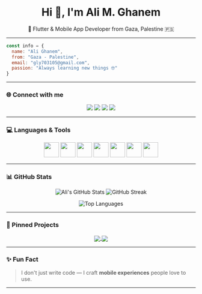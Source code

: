 <h1 align="center">Hi 👋, I'm Ali M. Ghanem</h1>
<p align="center">🚀 Flutter & Mobile App Developer from Gaza, Palestine 🇵🇸
</p>

---

```js
const info = {
  name: "Ali Ghanem",
  from: "Gaza - Palestine",
  email: "gly703105@gmail.com",
  passion: "Always learning new things 🤓"
}
```

---

### 🌐 Connect with me

<p align="center">
  <a href="https://github.com/Ali-Ghanme"><img src="https://img.shields.io/badge/github-%2324292e.svg?&style=for-the-badge&logo=github&logoColor=white" /></a>
  <a href="https://www.linkedin.com/in/ali-ghanem-a88b70221/"><img src="https://img.shields.io/badge/linkedin-%231E77B5.svg?&style=for-the-badge&logo=linkedin&logoColor=white" /></a>
  <a href="https://mostaql.com/u/Ali_Ghanem_99"><img src="https://img.shields.io/badge/Mostaql-Ali%20Ghanem-blue?style=for-the-badge&logo=freelancer&logoColor=white" /></a>
  <a href="https://www.upwork.com/freelancers/~01cf1af50bf906d0c8"><img src="https://img.shields.io/badge/Upwork-Freelancer-brightgreen?style=for-the-badge&logo=upwork&logoColor=white" /></a>
</p>

---

### 💻 Languages & Tools

<p align="center">
  <img src="https://profilinator.rishav.dev/skills-assets/java-original-wordmark.svg" width="40" />
  <img src="https://profilinator.rishav.dev/skills-assets/kotlinlang-icon.svg" width="40" />
  <img src="https://profilinator.rishav.dev/skills-assets/dartlang-icon.svg" width="40" />
  <img src="https://profilinator.rishav.dev/skills-assets/flutterio-icon.svg" width="40" />
  <img src="https://profilinator.rishav.dev/skills-assets/android-original-wordmark.svg" width="40" />
  <img src="https://profilinator.rishav.dev/skills-assets/firebase.png" width="40" />
  <img src="https://cdn.jsdelivr.net/gh/devicons/devicon/icons/git/git-original.svg" width="40" />
</p>

---

### 📊 GitHub Stats

<p align="center">
  <img src="https://github-readme-stats.vercel.app/api?username=Ali-Ghanme&show_icons=true&theme=radical&hide_border=true" alt="Ali's GitHub Stats" />
  <img src="https://github-readme-streak-stats.herokuapp.com/?user=Ali-Ghanme&theme=radical&hide_border=true" alt="GitHub Streak" />
</p>

<p align="center">
  <img src="https://github-readme-stats.vercel.app/api/top-langs/?username=Ali-Ghanme&layout=compact&theme=radical&hide_border=true" alt="Top Languages" />
</p>

---

### 🌟 Pinned Projects

<p align="center">
  <a href="https://github.com/Ali-Ghanme/flutter-expense-tracker">
    <img align="center" src="https://github-readme-stats.vercel.app/api/pin/?username=Ali-Ghanme&repo=flutter-expense-tracker&theme=radical&hide_border=true" />
  </a>
  <a href="https://github.com/Ali-Ghanme/flutter-services-app">
    <img align="center" src="https://github-readme-stats.vercel.app/api/pin/?username=Ali-Ghanme&repo=flutter-services-app&theme=radical&hide_border=true" />
  </a>
</p>

---

### ✨ Fun Fact

> I don't just write code — I craft **mobile experiences** people love to use.

---
